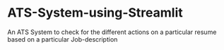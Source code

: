 # ATS-System-using-Streamlit
An ATS System to check for the different actions on a particular resume based on a particular Job-description 
